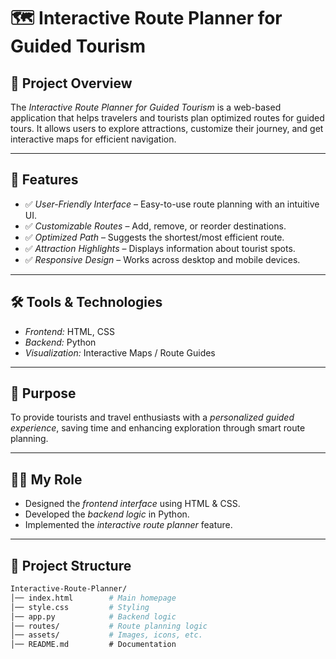 # 🗺 Interactive Route Planner for Guided Tourism  

## 📌 Project Overview  
The *Interactive Route Planner for Guided Tourism* is a web-based application that helps travelers and tourists plan optimized routes for guided tours. It allows users to explore attractions, customize their journey, and get interactive maps for efficient navigation.  

---

## 🚀 Features  
- ✅ *User-Friendly Interface* – Easy-to-use route planning with an intuitive UI.  
- ✅ *Customizable Routes* – Add, remove, or reorder destinations.  
- ✅ *Optimized Path* – Suggests the shortest/most efficient route.  
- ✅ *Attraction Highlights* – Displays information about tourist spots.  
- ✅ *Responsive Design* – Works across desktop and mobile devices.  

---

## 🛠 Tools & Technologies  
- *Frontend:* HTML, CSS  
- *Backend:* Python  
- *Visualization:* Interactive Maps / Route Guides  

---

## 🎯 Purpose  
To provide tourists and travel enthusiasts with a *personalized guided experience*, saving time and enhancing exploration through smart route planning.  

---

## 👩‍💻 My Role  
- Designed the *frontend interface* using HTML & CSS.  
- Developed the *backend logic* in Python.   
- Implemented the *interactive route planner* feature.  

---
## 📂 Project Structure  
```bash
Interactive-Route-Planner/
│── index.html        # Main homepage
│── style.css         # Styling
│── app.py            # Backend logic
│── routes/           # Route planning logic
│── assets/           # Images, icons, etc.
│── README.md         # Documentation

